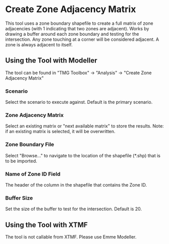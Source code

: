 
# **Create Zone Adjacency Matrix**
This tool uses a zone boundary shapefile to create a full matrix of zone adjacencies (with 1 indicating that two zones are adjacent). Works by drawing a buffer around each zone boundary and testing for the intersection. Any zone touching at a corner will be considered adjacent. A zone is always adjacent to itself.

## **Using the Tool with Modeller**
The tool can be found in "TMG Toolbox" -> "Analysis" -> "Create Zone Adjacency Matrix"

### Scenario
Select the scenario to execute against. Default is the primary scenario.

### Zone Adjacency Matrix
Select an existing matrix or "next available matrix" to store the results. Note: if an existing matrix is selected, it will be overwritten.

### Zone Boundary File
Select "Browse..." to navigate to the location of the shapefile (*.shp) that is to be imported. 

### Name of Zone ID Field
The header of the column in the shapefile that contains the Zone ID.

### Buffer Size
Set the size of the buffer to test for the intersection. Default is 20.


## **Using the Tool with XTMF**
The tool is not callable from XTMF. Please use Emme Modeller.

